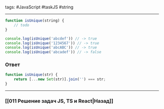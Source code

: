 tags: #JavaScript #taskJS #string 
____

```js
function isUnique(string) {
	// todo
}

console.log(isUnique('abcdef')) // -> true
console.log(isUnique('1234567')) // -> true
console.log(isUnique('abcABC')) // -> true
console.log(isUnique('abcadef')) // -> false
```

### Ответ

```js
function isUnique(str) {
    return [...new Set(str)].join('') === str;
}
```

___
### [[011 Решение задач JS, TS и React|Назад]]